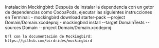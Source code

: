 Instalación Mockingbird:
    Después de instalar la dependencia con un getor de dependencias como CocoaPods, ejecutar las siguientes instrucciones en Terminal:
    - mockingbird download starter-pack --project Domain/Domain.xcodeproj
    - mockingbird install --target DomainTests --sources Domain --project Domain/Domain.xcodeproj

    Url con la documentación de Mockingbird:
    https://github.com/birdrides/mockingbird